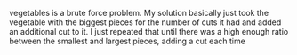 vegetables is a brute force problem. My solution basically just took the vegetable with the biggest pieces for the number of cuts it had and 
added an additional cut to it. I just repeated that until there was a high enough ratio between the smallest and largest pieces, adding a cut each time

